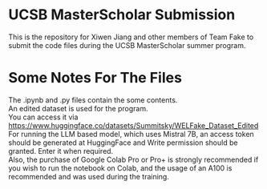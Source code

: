 # UCSB MasterScholar Submission
This is the repository for Xiwen Jiang and other members of Team Fake to submit the code files during the UCSB MasterScholar summer program.

# Some Notes For The Files
The .ipynb and .py files contain the some contents.<br>
An edited dataset is used for the program.<br>
You can access it via https://www.huggingface.co/datasets/Summitsky/WELFake_Dataset_Edited  <br>
For running the LLM based model, which uses Mistral 7B, an access token should be generated at HuggingFace and Write permission should be granted. Enter it when required.<br>
Also, the purchase of Google Colab Pro or Pro+ is strongly recommended if you wish to run the notebook on Colab, and the usage of an A100 is recommended and was used during the training.<br>
